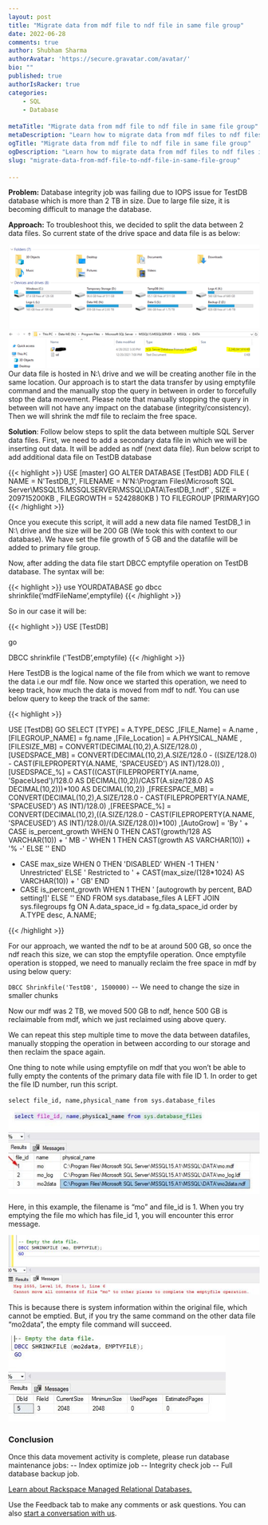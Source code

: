 ```yaml
---
layout: post
title: "Migrate data from mdf file to ndf file in same file group"
date: 2022-06-28
comments: true
author: Shubham Sharma 
authorAvatar: 'https://secure.gravatar.com/avatar/'
bio: ""
published: true
authorIsRacker: true
categories:
    - SQL
    - Database

metaTitle: "Migrate data from mdf file to ndf file in same file group"
metaDescription: "Learn how to migrate data from mdf files to ndf files in the same file group"
ogTitle: "Migrate data from mdf file to ndf file in same file group"
ogDescription: "Learn how to migrate data from mdf files to ndf files in the same file group"
slug: "migrate-data-from-mdf-file-to-ndf-file-in-same-file-group"

---
```


**Problem:** Database integrity job was failing due to IOPS issue for TestDB database which is more than 2 TB in size. Due to large file size, it is becoming difficult to manage the database.

<!--more-->

**Approach:** To troubleshoot this, we decided to split the data between 2 data files. So current state of the drive space and data file is as below:


<img src=Picture1.png title="" alt="">
<img src=Picture2.png title="" alt=""

Our data file is hosted in N:\ drive and we will be creating another file in the same location. Our approach is to start the data transfer by using emptyfile command and the manually stop the query in between in order to forcefully stop the data movement. Please note that manually stopping the query in between will not have any impact on the database (integrity/consistency). Then we will shrink the mdf file to reclaim the free space.

**Solution**: Follow below steps to split the data between multiple SQL Server data files. 
First, we need to add a secondary data file in which we will be inserting out data. It will be added as ndf (next data file). Run below script to add additional data file on TestDB database

{{< highlight >}} 
USE [master]
GO
ALTER DATABASE [TestDB] ADD FILE ( NAME = N'TestDB_1', FILENAME = 
N'N:\Program Files\Microsoft SQL Server\MSSQL15.MSSQLSERVER\MSSQL\DATA\TestDB_1.ndf' , 
SIZE = 209715200KB , FILEGROWTH = 5242880KB ) TO FILEGROUP [PRIMARY]GO 
{{< /highlight >}}


Once you execute this script, it will add a new data file named TestDB_1 in N:\ drive and the size will be 200 GB (We took this with context to our database). We have set the file growth of 5 GB and the datafile will be added to primary file group.
 
Now, after adding the data file start DBCC emptyfile operation on TestDB database. The syntax will be:

{{< highlight >}}
use YOURDATABASE
go
dbcc shrinkfile(‘mdfFileName’,emptyfile)
{{< /highlight >}}

So in our case it will be:

{{< highlight >}}
USE [TestDB]

go

DBCC shrinkfile ('TestDB’,emptyfile)
{{< /highlight >}}

Here TestDB is the logical name of the file from which we want to remove the data i.e our mdf file.
Now once we started this operation, we need to keep track, how much the data is moved from mdf to ndf. You can use below query to keep the track of the same:


{{< highlight >}}

USE [TestDB]
GO
SELECT
[TYPE] = A.TYPE_DESC
,[FILE_Name] = A.name
,[FILEGROUP_NAME] = fg.name
,[File_Location] = A.PHYSICAL_NAME
,[FILESIZE_MB] = CONVERT(DECIMAL(10,2),A.SIZE/128.0)
,[USEDSPACE_MB] = CONVERT(DECIMAL(10,2),A.SIZE/128.0 - ((SIZE/128.0) - CAST(FILEPROPERTY(A.NAME, 'SPACEUSED') AS INT)/128.0))
,[USEDSPACE_%] = CAST((CAST(FILEPROPERTY(A.name, 'SpaceUsed')/128.0 AS DECIMAL(10,2))/CAST(A.size/128.0 AS DECIMAL(10,2)))*100 AS DECIMAL(10,2))
,[FREESPACE_MB] = CONVERT(DECIMAL(10,2),A.SIZE/128.0 - CAST(FILEPROPERTY(A.NAME, 'SPACEUSED') AS INT)/128.0)
,[FREESPACE_%] = CONVERT(DECIMAL(10,2),((A.SIZE/128.0 - CAST(FILEPROPERTY(A.NAME, 'SPACEUSED') AS INT)/128.0)/(A.SIZE/128.0))*100)
,[AutoGrow] = 'By ' + CASE is_percent_growth WHEN 0 THEN CAST(growth/128 AS VARCHAR(10)) + ' MB -'
WHEN 1 THEN CAST(growth AS VARCHAR(10)) + '% -' ELSE '' END
+ CASE max_size WHEN 0 THEN 'DISABLED' WHEN -1 THEN ' Unrestricted'
ELSE ' Restricted to ' + CAST(max_size/(128*1024) AS VARCHAR(10)) + ' GB' END
+ CASE is_percent_growth WHEN 1 THEN ' [autogrowth by percent, BAD setting!]' ELSE '' END
FROM sys.database_files A LEFT JOIN sys.filegroups fg ON A.data_space_id = fg.data_space_id
order by A.TYPE desc, A.NAME;

{{< /highlight >}}

For our approach, we wanted the ndf to be at around 500 GB, so once the ndf reach this size, we can stop the emptyfile operation.
Once emptyfile operation is stopped, we need to manually reclaim the free space in mdf by using below query:

`DBCC Shrinkfile('TestDB', 1500000)` --  We need to change the size in smaller chunks


Now our mdf was 2 TB, we moved 500 GB to ndf, hence 500 GB is reclaimable from mdf, which we just reclaimed using above query.

We can repeat this step multiple time to move the data between datafiles, manually stopping the operation in between according to our storage and then reclaim the space again.

One thing to note while using emptyfile on mdf that you won’t be able to fully empty the contents of the primary data file with file ID 1. In order to get the file ID number, run this script.

`select file_id, name,physical_name from sys.database_files`

<img src=Picture3.png title="" alt="">

Here, in this example, the filename is “mo” and file_id is 1. When you try emptying the file mo which has file_id  1, you will encounter this error message.

<img src=Picture4.png title="" alt="">

This is because there is system information within the original file, which cannot be emptied. But, if you try the same command on the other data file “mo2data”, the empty file command will succeed.

<img src=Picture5.png title="" alt="">



### Conclusion

Once this data movement activity is complete, please run database maintenance jobs:
-- Index optimize job
-- Integrity check job
-- Full database backup job.



<a class="cta purple" id="cta" href="https://www.rackspace.com/data/managed-sql"> Learn about Rackspace Managed Relational Databases.</a>


Use the Feedback tab to make any comments or ask questions. You can also
[start a conversation with us](https://www.rackspace.com/contact).


